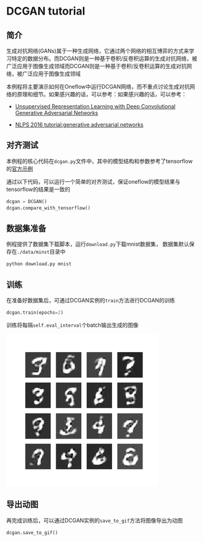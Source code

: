# DCGAN tutorial



## 简介

生成对抗网络(GANs)属于一种生成网络，它通过两个网络的相互博弈的方式来学习特定的数据分布。而DCGAN则是一种基于卷积/反卷积运算的生成对抗网络，被广泛应用于图像生成领域而DCGAN则是一种基于卷积/反卷积运算的生成对抗网络，被广泛应用于图像生成领域

本例程将主要演示如何在Oneflow中运行DCGAN网络，而不重点讨论生成对抗网络的原理和细节。如果感兴趣的话，可以参考：如果感兴趣的话，可以参考：

- [Unsupervised Representation Learning with Deep Convolutional Generative Adversarial Networks](https://arxiv.org/abs/1511.06434)

- [NLPS 2016 tutorial:generative adversarial networks](https://arxiv.org/abs/1511.06434)



## 对齐测试

本例程的核心代码在`dcgan.py`文件中，其中的模型结构和参数参考了tensorflow的[官方示例](https://www.tensorflow.org/tutorials/generative/dcgan)

通过以下代码，可以运行一个简单的对齐测试，保证oneflow的模型结果与tensorflow的结果是一致的

```python
dcgan = DCGAN()
dcgan.compare_with_tensorflow()
```



## 数据集准备

例程提供了数据集下载脚本，运行`download.py`下载mnist数据集， 数据集默认保存在`./data/minst`目录中

```bash
python download.py mnist
```



## 训练

在准备好数据集后，可通过DCGAN实例的`train`方法进行DCGAN的训练

```python
dcgan.train(epochs=2)
```

训练将每隔`self.eval_interval`个batch输出生成的图像

![1](imgs/1.png)

## 导出动图

再完成训练后，可以通过DCGAN实例的`save_to_gif`方法将图像导出为动图

```python
dcgan.save_to_gif()
```